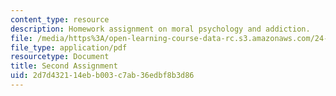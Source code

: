 ```yaml
---
content_type: resource
description: Homework assignment on moral psychology and addiction.
file: /media/https%3A/open-learning-course-data-rc.s3.amazonaws.com/24-120-moral-psychology-spring-2009/2d7d432114ebb003c7ab36edbf8b3d86_MIT24_120s09_assn02.pdf
file_type: application/pdf
resourcetype: Document
title: Second Assignment
uid: 2d7d4321-14eb-b003-c7ab-36edbf8b3d86
---
```

